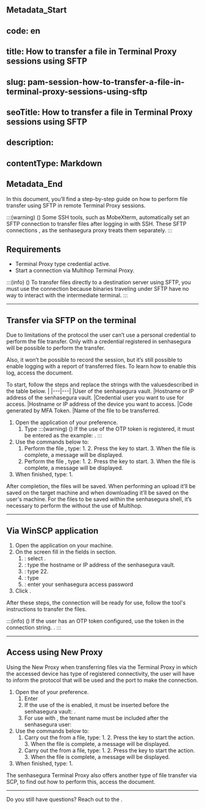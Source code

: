 ## Metadata_Start 
## code: en
## title: How to transfer a file in Terminal Proxy sessions using SFTP 
## slug: pam-session-how-to-transfer-a-file-in-terminal-proxy-sessions-using-sftp 
## seoTitle: How to transfer a file in Terminal Proxy sessions using SFTP 
## description:  
## contentType: Markdown 
## Metadata_End
In this document, you’ll find a step-by-step guide on how to perform file transfer using SFTP in remote Terminal Proxy sessions.

:::(warning) ()
Some SSH tools, such as MobeXterm, automatically set an SFTP connection to transfer files after logging in with SSH. These SFTP connections , as the senhasegura proxy treats them separately.
:::

## Requirements

* Terminal Proxy type credential active.
* Start a connection via Multihop Terminal Proxy.

:::(info) ()
To transfer files directly to a destination server using SFTP, you must use the  connection because binaries traveling under SFTP have no way to interact with the intermediate terminal.
:::

---
## Transfer via SFTP on the terminal
Due to limitations of the protocol the user can’t use a personal credential to perform the file transfer. Only with a credential registered in senhasegura will be possible to perform the transfer.

Also, it won’t be possible to record the session, but it’s still possible to enable logging with a report of transferred files. To learn how to enable this log, access the  document.

To start, follow the steps and replace the strings with the values ​​described in the table below.
|
|---|---|
|User of the senhasegura vault.
|Hostname or IP address of the senhasegura vault.
|Credential user you want to use for access.
|Hostname or IP address of the device you want to access.
|Code generated by MFA Token.
|Name of the file to be transferred.

1. Open the  application of your preference.
    1. Type 
        :::(warning) ()
        If the use of the OTP token is registered, it must be entered as the example: .
        :::
2. Use the commands below to:
    1. Perform the file , type:
        1. 
        2. Press the  key to start.
        3. When the file is complete, a  message will be displayed.
    2. Perform the file , type:
        1. 
        2. Press the  key to start.
        3. When the file is complete, a  message will be displayed.
3. When finished, type:
    1. 

After completion, the files will be saved. When performing an upload it’ll be saved on the target machine and when downloading it’ll be saved on the user's machine. For the files to be saved within the senhasegura shell, it’s necessary to perform the  without the use of Multihop.

---
## Via WinSCP application

1. Open the  application on your machine.
2. On the  screen fill in the fields in  section.
    1. : select .
    2. : type the hostname or IP address of the senhasegura vault.
    3. : type 22.
    4. : type 
    5. : enter your senhasegura access password
3. Click .

After these steps, the connection will be ready for use, follow the tool's instructions to transfer the files.

:::(info) ()
If the user has an OTP token configured, use the token in the connection string. .
:::

---
## Access using New Proxy
Using the New Proxy when transferring files via the Terminal Proxy in which the accessed device has  type of registered connectivity, the user will have to inform the protocol that will be used and the port to make the connection.

1. Open the  of your preference.
    1. Enter 
    2. If the use of the  is enabled, it must be inserted before the senhasegura vault: .
    3. For use with , the tenant name must be included after the senhasegura user: 
2. Use the commands below to:
    1. Carry out the  from a file, type:
        1. 
        2. Press the  key to start the action.
        3. When the file is complete, a message  will be displayed.
    2. Carry out the  from a file, type:
        1. 
        2. Press the  key to start the action.
        3. When the file is complete, a message  will be displayed.
3. When finished, type:
    1. 


The senhasegura Terminal Proxy also offers another type of file transfer via SCP, to find out how to perform this, access the  document.

---
Do you still have questions? Reach out to the .